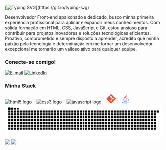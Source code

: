 <img align="right" alt="" height="300px" src="./me.png">

[![Typing SVG](https://readme-typing-svg.demolab.com?font=Fira+Code&weight=600&size=25&pause=1000&color=0400CD&random=false&width=435&lines=Ol%C3%A1%2C+Eu+sou+o+Thiago+Tasseli!+!)](https://git.io/typing-svg)

<p align="left">
  Desenvolvedor Front-end apaixonado e dedicado, busco minha primeira experiência profissional para aplicar e expandir meus conhecimentos. Com sólida formação em HTML, CSS, JavaScript e Git, estou ansioso para contribuir para projetos inovadores e soluções tecnológicas eficientes. Proativo, comprometido e sempre disposto a aprender, acredito que minha paixão pela tecnologia e determinação em me tornar um desenvolvedor excepcional me tornarão um valioso ativo para qualquer equipe.
</p>

<h3 align="left">Conecte-se comigo!</h3>

[![E-mail](https://img.shields.io/badge/-Email-000?style=for-the-badge&logo=microsoft-outlook&logoColor=0000CD&color:FFF "target=_blank")](mailto:tasselii.dev@outlook.com.br)
[![LinkedIn](https://img.shields.io/badge/-LinkedIn-000?style=for-the-badge&logo=linkedin&logoColor=0000CD&color:FFF "target=_blank")](https://www.linkedin.com/in/thiago-tasseli-368590276/)


<h3 align="left">Minha Stack</h3>
<div align="left">
  <img src="https://cdn.jsdelivr.net/gh/devicons/devicon/icons/html5/html5-original.svg" height="30" alt="html5 logo"  />
  <img width="8" />
  <img src="https://cdn.jsdelivr.net/gh/devicons/devicon/icons/css3/css3-original.svg" height="30" alt="css3 logo"  />
  <img width="8" />
  <img src="https://cdn.jsdelivr.net/gh/devicons/devicon/icons/javascript/javascript-plain.svg" height="30" alt="javascript logo"  />
  <img width="8" />
  <img src="https://github.com/devicons/devicon/blob/v2.16.0/icons/git/git-plain.svg" height="30" alt="git logo"  />
  <img width="8" />
  <img src="https://github.com/devicons/devicon/blob/v2.16.0/icons/java/java-original.svg" height="30" alt="java"  />
  <img width="8" />
</div>

<source media="(prefers-color-scheme: dark)" srcset="https://raw.githubusercontent.com/tasselii/tasselii/output/github-contribution-grid-snake-dark.svg">
<source media="(prefers-color-scheme: light)" srcset="https://raw.githubusercontent.com/tasselii/tasselii/output/github-contribution-grid-snake.svg">
<img alt="github contribution grid snake animation" src="https://raw.githubusercontent.com/tasselii/tasselii/output/github-contribution-grid-snake.svg" style="visibility:visible;max-width:100%;">

<div>
  <a href="github.com/tasselii">
    <img height="180"em src="https://github-readme-stats.vercel.app/api?username=tasselii&theme=transparent&show_icons=true"/>
    <img height="180"em src="https://github-readme-stats.vercel.app/api/top-langs/?username=tasselii&theme=transparent&hide_border=false&include_all_commits=true&count_private=true&layout=compact"/>
      </div>
